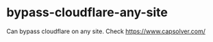 # bypass-cloudflare-any-site
Can bypass cloudflare on any site. Check https://www.capsolver.com/ 











                                            